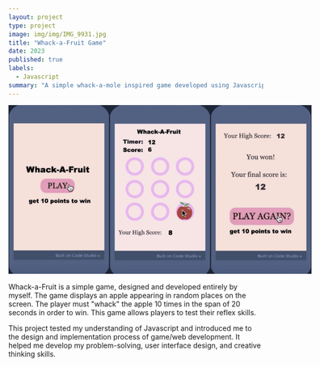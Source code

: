 ```yaml
---
layout: project
type: project
image: img/img/IMG_9931.jpg
title: "Whack-a-Fruit Game"
date: 2023
published: true
labels:
  - Javascript
summary: "A simple whack-a-mole inspired game developed using Javascript."
---
```

<div style="display: flex; justify-content: space-between;">
<img class="img-fluid" src="../img/vacay/IMG_9924.jpg" width="200">
<img class="img-fluid" src="../img/vacay/IMG_9926.jpg" width="200">
<img class="img-fluid" src="../img/vacay/IMG_9927.jpg" width="200">
</div>

<br>
Whack-a-Fruit is a simple game, designed and developed entirely by myself. The game displays an apple appearing in random places on the screen. The player must "whack" the apple 10 times in the span of 20 seconds in order to win. This game allows players to test their reflex skills.

<br>

This project tested my understanding of Javascript and introduced me to the design and implementation process of game/web development. It helped me develop my problem-solving, user interface design, and creative thinking skills.
